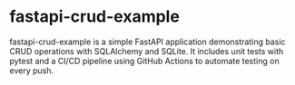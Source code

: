 # fastapi-crud-example
fastapi-crud-example is a simple FastAPI application demonstrating basic CRUD operations with SQLAlchemy and SQLite. It includes unit tests with pytest and a CI/CD pipeline using GitHub Actions to automate testing on every push. 
